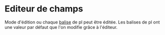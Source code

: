 # Editeur de champs

Mode d'édition ou chaque [balise](balise.md) de pl peut être éditée.
Les balises de pl ont une valeur par défaut que l'on modifie grâce à l'éditeur.
 
<!---
Author : 
Validator : Jordan
-->
